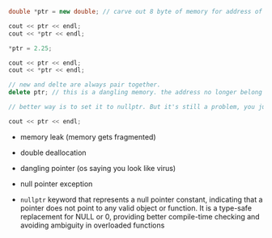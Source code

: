 ```c++
double *ptr = new double; // carve out 8 byte of memory for address of ptr

cout << ptr << endl;
cout << *ptr << endl;

*ptr = 2.25;

cout << ptr << endl;
cout << *ptr << endl;

// new and delte are always pair together.
delete ptr; // this is a dangling memory. the address no longer belong to my memory? there are diff types of memory errors

// better way is to set it to nullptr. But it's still a problem, you just get more error info

cout << ptr << endl;

```

- memory leak (memory gets fragmented)
- double deallocation
- dangling pointer (os saying you look like virus)
- null pointer exception

- `nullptr` keyword that represents a null pointer constant, indicating that a pointer does not point to any valid object or function. It is a type-safe replacement for NULL or 0, providing better compile-time checking and avoiding ambiguity in overloaded functions
